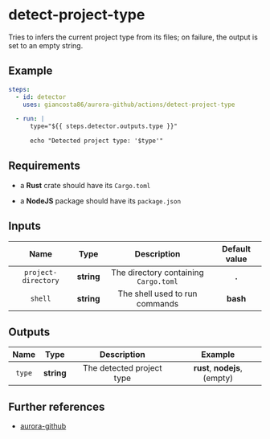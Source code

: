 # detect-project-type

Tries to infers the current project type from its files; on failure, the output is set to an empty string.

## Example

```yaml
steps:
  - id: detector
    uses: giancosta86/aurora-github/actions/detect-project-type

  - run: |
      type="${{ steps.detector.outputs.type }}"

      echo "Detected project type: '$type'"
```

## Requirements

- a **Rust** crate should have its `Cargo.toml`

- a **NodeJS** package should have its `package.json`

## Inputs

|        Name         |    Type    |              Description              | Default value |
| :-----------------: | :--------: | :-----------------------------------: | :-----------: |
| `project-directory` | **string** | The directory containing `Cargo.toml` |     **.**     |
|       `shell`       | **string** |    The shell used to run commands     |   **bash**    |

## Outputs

|  Name  |    Type    |        Description        |            Example            |
| :----: | :--------: | :-----------------------: | :---------------------------: |
| `type` | **string** | The detected project type | **rust**, **nodejs**, (empty) |

## Further references

- [aurora-github](../../README.md)
